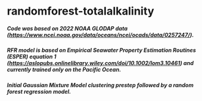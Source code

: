# randomforest-totalalkalinity
##### Code was based on 2022 NOAA GLODAP data (https://www.ncei.noaa.gov/data/oceans/ncei/ocads/data/0257247/).
##### RFR model is based on Empirical Seawater Property Estimation Routines (ESPER) equation 1 (https://aslopubs.onlinelibrary.wiley.com/doi/10.1002/lom3.10461) and currently trained only on the Pacific Ocean. 
##### Initial Gaussian Mixture Model clustering prestep followed by a random forest regression model. 
